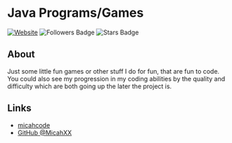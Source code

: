 <h1>
    Java Programs/Games
</h1>

[![Website](https://img.shields.io/badge/Website-micahcode.com-blue?style=for-the-badge)](https://micahcode.com)
<img src="https://img.shields.io/github/followers/MicahXX?style=for-the-badge" alt="Followers Badge"/>
<img src="https://img.shields.io/github/stars/MicahXX/OwnWebsite?style=for-the-badge" alt="Stars Badge"/>

##  About
Just some little fun games or other stuff I do for fun, that are fun to code.<br>
You could also see my progression in my coding abilities by the quality and difficulty which are both going up the later the project is.

##  Links
- [micahcode](https://micahcode.com)
- [GitHub @MicahXX](https://github.com/MicahXX)

